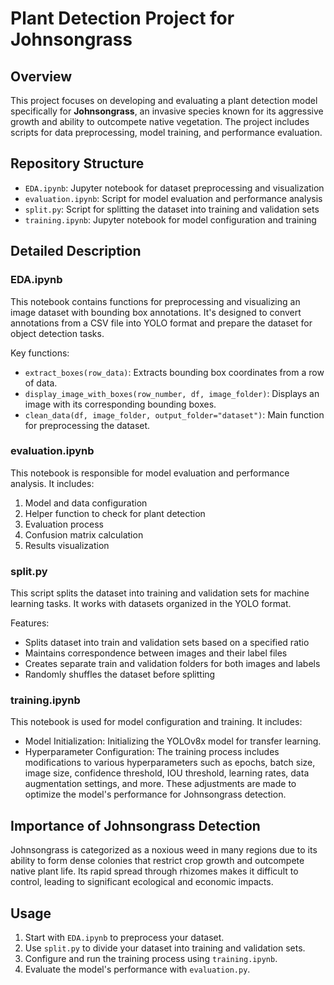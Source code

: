 # Plant Detection Project for Johnsongrass

## Overview

This project focuses on developing and evaluating a plant detection model specifically for **Johnsongrass**, an invasive species known for its aggressive growth and ability to outcompete native vegetation. The project includes scripts for data preprocessing, model training, and performance evaluation.

## Repository Structure

- `EDA.ipynb`: Jupyter notebook for dataset preprocessing and visualization
- `evaluation.ipynb`: Script for model evaluation and performance analysis
- `split.py`: Script for splitting the dataset into training and validation sets
- `training.ipynb`: Jupyter notebook for model configuration and training

## Detailed Description

### EDA.ipynb

This notebook contains functions for preprocessing and visualizing an image dataset with bounding box annotations. It's designed to convert annotations from a CSV file into YOLO format and prepare the dataset for object detection tasks.

Key functions:
- `extract_boxes(row_data)`: Extracts bounding box coordinates from a row of data.
- `display_image_with_boxes(row_number, df, image_folder)`: Displays an image with its corresponding bounding boxes.
- `clean_data(df, image_folder, output_folder="dataset")`: Main function for preprocessing the dataset.

### evaluation.ipynb

This notebook is responsible for model evaluation and performance analysis. It includes:

1. Model and data configuration
2. Helper function to check for plant detection
3. Evaluation process
4. Confusion matrix calculation
5. Results visualization

### split.py

This script splits the dataset into training and validation sets for machine learning tasks. It works with datasets organized in the YOLO format.

Features:
- Splits dataset into train and validation sets based on a specified ratio
- Maintains correspondence between images and their label files
- Creates separate train and validation folders for both images and labels
- Randomly shuffles the dataset before splitting

### training.ipynb

This notebook is used for model configuration and training. It includes:

- Model Initialization: Initializing the YOLOv8x model for transfer learning.
- Hyperparameter Configuration: The training process includes modifications to various hyperparameters such as epochs, batch size, image size, confidence threshold, IOU threshold, learning rates, data augmentation settings, and more. These adjustments are made to optimize the model's performance for Johnsongrass detection.

## Importance of Johnsongrass Detection

Johnsongrass is categorized as a noxious weed in many regions due to its ability to form dense colonies that restrict crop growth and outcompete native plant life. Its rapid spread through rhizomes makes it difficult to control, leading to significant ecological and economic impacts.

## Usage

1. Start with `EDA.ipynb` to preprocess your dataset.
2. Use `split.py` to divide your dataset into training and validation sets.
3. Configure and run the training process using `training.ipynb`.
4. Evaluate the model's performance with `evaluation.py`.
